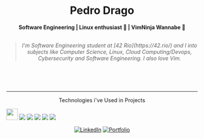 <h1 align="center"> Pedro Drago </h1>


    
<div align="center">
<b>Software Engineering | Linux enthusiast 🐧 | VimNinja Wannabe 🥷 </b>
<br>
<br>

<blockquote>
    <p><i>
        I'm Software Engineering student at [42 Rio](https://42.rio/) and I into subjects like Computer Science, Linux, Cloud Computing/Devops, Cybersecurity and Software Engineering. I also love Vim.
    </i></p>    
</blockquote>
</div>

<br>
<br>
<br>

---
<div align="center">
<p>Technologies i've Used in Projects</p>
</div>
<img width="30" src="https://cdn.jsdelivr.net/gh/devicons/devicon/icons/c/c-original.svg" />          
<img src="https://cdn.jsdelivr.net/gh/devicons/devicon/icons/ruby/ruby-original.svg" />
<img src="https://cdn.jsdelivr.net/gh/devicons/devicon/icons/sqlite/sqlite-original.svg" />          
<img src="https://cdn.jsdelivr.net/gh/devicons/devicon/icons/rails/rails-original-wordmark.svg" />     
<img src="https://cdn.jsdelivr.net/gh/devicons/devicon/icons/linux/linux-original.svg" />
<img src="https://cdn.jsdelivr.net/gh/devicons/devicon/icons/python/python-original.svg" />
          

          
<div align="center">

[![LinkedIn](https://img.shields.io/badge/linkedin-%230077B5.svg?style=for-the-badge&logo=linkedin&logoColor=white)](https://www.linkedin.com/in/pedro-drago/)
[![Portfolio](https://img.shields.io/badge/Portfolio-orange?style=for-the-badge&logo=accenture)](https://pedrodrago.github.io/Portfolio/)
</div>


